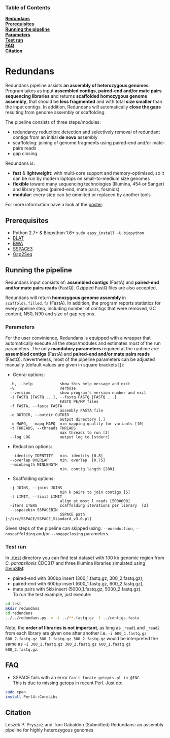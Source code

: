 ### Table of Contents
**[Redundans](#redundans)**  
**[Prerequisites](#prerequisites)**  
**[Running the pipeline](#running-the-pipeline)**  
**[Parameters](#parameters)**  
**[Test run](#test-run)**  
**[FAQ](#faq)**  
**[Citation](#citation)**  

# Redundans

Redundans pipeline assists **an assembly of heterozygous genomes**.  
Program takes as input **assembled contigs**, **paired-end and/or mate pairs sequencing libraries** and returns **scaffolded homozygous genome assembly**, that should be **less fragmented** and with total **size smaller** than the input contigs. In addition, Redundans will automatically **close the gaps** resulting from genome assembly or scaffolding. 

The pipeline consists of three steps/modules: 

- redundancy reduction: detection and selectively removal of redundant contigs from an initial **de novo** assembly
- scaffolding: joining of genome fragments using paired-end and/or mate-pairs reads
- gap closing

Redundans is: 
- **fast** & **lightweight**: with multi-core support and memory-optimised, so it can be run by modern laptops on small-to-medium size genomes
- **flexible** toward many sequencing technologies (Illumina, 454 or Sanger) and library types (paired-end, mate pairs, fosmids)
- **modular**: every step can be ommited or replaced by another tools

For more information have a look at the [poster](https://github.com/lpryszcz/redundans/blob/master/docs/poster.pdf).

## Prerequisites
- Python 2.7+ & Biopython 1.6+ `sudo easy_install -U biopython`
- [BLAT](https://genome.ucsc.edu/FAQ/FAQblat.html#blat3)
- [BWA](http://bio-bwa.sourceforge.net/)
- [SSPACE3](http://www.baseclear.com/genomics/bioinformatics/basetools/SSPACE)
- [Gap2Seq](http://www.cs.helsinki.fi/u/lmsalmel/Gap2Seq/)

## Running the pipeline
Redundans input consists of: **assembled contigs** (FastA) and **paired-end and/or mate pairs reads** (FastQ). Gzipped FastQ files are also accepted.  

Redundans will return **homozygous genome assembly** in `scaffolds.filled.fa` (FastA). In addition, the program reports statistics for every pipeline step, including number of contigs that were removed, GC content, N50, N90 and size of gap regions.   

### Parameters
For the user convinience, Redundans is equipped with a wrapper that automatically execute all the steps/modules and estimates most of the run parameters. The only **mandatory parameters** required at the runtime are: **assembled contigs** (FastA) and **paired-end and/or mate pairs reads** (FastQ). 
Nevertheless, most of the pipeline parameters can be adjusted manually (default values are given in square brackets []):  
- Genral options:
```
  -h, --help            show this help message and exit
  -v                    verbose
  --version             show program's version number and exit
  -i FASTQ [FASTQ ...], --fastq FASTQ [FASTQ ...]
                        FASTQ PE/MP files
  -f FASTA, --fasta FASTA
                        assembly FASTA file
  -o OUTDIR, --outdir OUTDIR
                        output directory [.]
  -q MAPQ, --mapq MAPQ  min mapping quality for variants [10]
  -t THREADS, --threads THREADS
                        max threads to run [2]
  --log LOG             output log to [stderr]
```
- Reduction options:
```
  --identity IDENTITY   min. identity [0.8]
  --overlap OVERLAP     min. overlap  [0.75]
  --minLength MINLENGTH
                        min. contig length [200]
```
- Scaffolding options:
```
  -j JOINS, --joins JOINS
                        min k pairs to join contigs [5]
  -l LIMIT, --limit LIMIT
                        align at most l reads [5000000]
  -iters ITERS          scaffolding iterations per library  [2]
  --sspacebin SSPACEBIN
                        SSPACE path  [~/src/SSPACE/SSPACE_Standard_v3.0.pl]
```
Given steps of the pipeline can skipped using: `--noreduction`, `--noscaffolding` and/or `--nogapclosing` parameters. 

### Test run
In [./test](https://github.com/lpryszcz/redundans/tree/master/test) directory you can find test dataset with 100 kb genomic region from *C. parapsilosis* CDC317 and three Illumina libraries simulated using [GemSIM](http://sourceforge.net/projects/gemsim/): 
- paired-end with 300bp insert (300_1.fastq.gz, 300_2.fastq.gz), 
- paired-end with 600bp insert (600_1.fastq.gz, 600_2.fastq.gz),  
- mate pairs with 5kb insert (5000_1.fastq.gz, 5000_2.fastq.gz).  
To run the test example, just execute: 
```bash
cd test
mkdir redundans 
cd redundans
../../redundans.py -v -i ../**.fastq.gz -f ../contigs.fasta
```

Note, the **order of libraries is not important**, as long as `_read1` and `_read2` from each library are given one after another i.e. `-i 600_1.fastq.gz 600_2.fastq.gz 300_1.fastq.gz 300_2.fastq.gz` would be interpreted the same as `-i 300_1.fastq.gz 300_2.fastq.gz 600_1.fastq.gz 600_2.fastq.gz`. 

## FAQ
- SSPACE fails with an error `Can't locate getopts.pl in @INC`.  
This is due to missing getops in recent Perl. Just do:
```bash
sudo cpan
install Perl4::CoreLibs
```

## Citation
Leszek P. Pryszcz and Toni Gabaldón (Submitted) Redundans: an assembly pipeline for highly heterozygous genomes 
